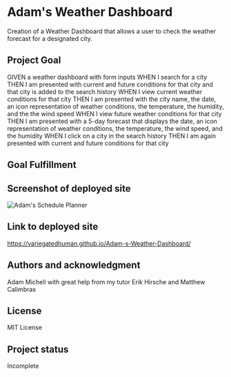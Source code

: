 # Adam's Weather Dashboard

Creation of a Weather Dashboard that allows a user to check the weather forecast for a designated city.

## Project Goal

GIVEN a weather dashboard with form inputs
WHEN I search for a city
THEN I am presented with current and future conditions for that city and that city is added to the search history
WHEN I view current weather conditions for that city
THEN I am presented with the city name, the date, an icon representation of weather conditions, the temperature, the humidity, and the the wind speed
WHEN I view future weather conditions for that city
THEN I am presented with a 5-day forecast that displays the date, an icon representation of weather conditions, the temperature, the wind speed, and the humidity
WHEN I click on a city in the search history
THEN I am again presented with current and future conditions for that city

## Goal Fulfillment



## Screenshot of deployed site
![Adam's Schedule Planner](assets/Screenshot_20230109_024137.png)

## Link to deployed site
https://variegatedhuman.github.io/Adam-s-Weather-Dashboard/

## Authors and acknowledgment
Adam Michell with great help from my tutor Erik Hirsche and Matthew Calimbras

## License
MIT License

## Project status
Incomplete
